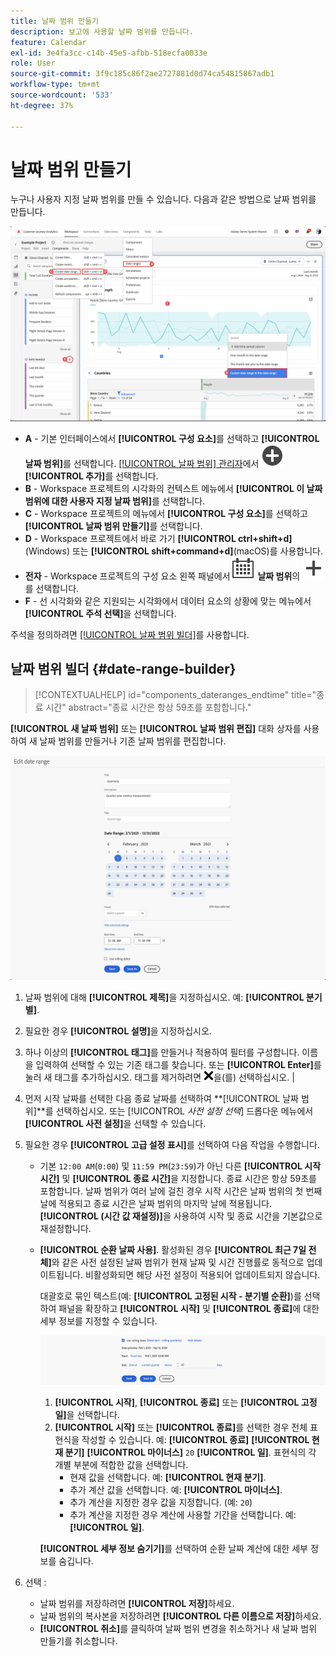 ```yaml
---
title: 날짜 범위 만들기
description: 보고에 사용할 날짜 범위를 만듭니다.
feature: Calendar
exl-id: 3e4fa3cc-c14b-45e5-afbb-518ecfa0033e
role: User
source-git-commit: 3f9c185c86f2ae2727881d0d74ca54815867adb1
workflow-type: tm+mt
source-wordcount: '533'
ht-degree: 37%

---
```


# 날짜 범위 만들기


누구나 사용자 지정 날짜 범위를 만들 수 있습니다. 다음과 같은 방법으로 날짜 범위를 만듭니다.

![주석 만들기](assets/create-date-range.png)

* **A** - 기본 인터페이스에서 **[!UICONTROL 구성 요소]**&#x200B;를 선택하고 **[!UICONTROL 날짜 범위]**&#x200B;를 선택합니다. [[!UICONTROL 날짜 범위] 관리자](/help/components/date-ranges/manage.md)에서 ![AddCircle](/help/assets/icons/AddCircle.svg) **[!UICONTROL 추가]**&#x200B;를 선택합니다.
* **B** - Workspace 프로젝트의 시각화의 컨텍스트 메뉴에서 **[!UICONTROL 이 날짜 범위에 대한 사용자 지정 날짜 범위]**&#x200B;를 선택합니다.
* **C** - Workspace 프로젝트의 메뉴에서 **[!UICONTROL 구성 요소]**&#x200B;를 선택하고 **[!UICONTROL 날짜 범위 만들기]**&#x200B;를 선택합니다.
* **D** - Workspace 프로젝트에서 바로 가기 **[!UICONTROL ctrl+shift+d]**(Windows) 또는 **[!UICONTROL shift+command+d]**(macOS)를 사용합니다.
* **전자** - Workspace 프로젝트의 구성 요소 왼쪽 패널에서 ![달력](/help/assets/icons/Calendar.svg) **날짜 범위**&#x200B;의 ![추가](/help/assets/icons/Add.svg)를 선택합니다.
* **F** - 선 시각화와 같은 지원되는 시각화에서 데이터 요소의 상황에 맞는 메뉴에서 **[!UICONTROL 주석 선택]**&#x200B;을 선택합니다.

주석을 정의하려면 [[!UICONTROL 날짜 범위 빌더]](#annotation-builder)를 사용합니다.

<!-- Should we really mention API here. If so, we can do it all over the place in the docs...
| **Use the [Customer Journey Analytics Annotations API](https://developer.adobe.com/cja-apis/docs/endpoints/annotations/)** | The Customer Journey Analytics Annotations APIs allow you to create, update, or retrieve annotations programmatically through Adobe Developer. These APIs use the same data and methods that Adobe uses inside the product UI. |
-->


## 날짜 범위 빌더 {#date-range-builder}

<!-- markdownlint-disable MD034 -->

>[!CONTEXTUALHELP]
>id="components_dateranges_endtime"
>title="종료 시간"
>abstract="종료 시간은 항상 59초를 포함합니다."

<!-- markdownlint-enable MD034 -->




**[!UICONTROL 새 날짜 범위]** 또는 **[!UICONTROL 날짜 범위 편집]** 대화 상자를 사용하여 새 날짜 범위를 만들거나 기존 날짜 범위를 편집합니다.

![다음 섹션에 설명된 필드와 옵션을 보여 주는 주석 세부 정보 창입니다.](assets/edit-date-range.png)


1. 날짜 범위에 대해 **[!UICONTROL 제목]**&#x200B;을 지정하십시오. 예: **[!UICONTROL 분기별]**.
1. 필요한 경우 **[!UICONTROL 설명]**&#x200B;을 지정하십시오.
1. 하나 이상의 **[!UICONTROL 태그]**&#x200B;를 만들거나 적용하여 필터를 구성합니다. 이름을 입력하여 선택할 수 있는 기존 태그를 찾습니다. 또는 **[!UICONTROL Enter]**&#x200B;를 눌러 새 태그를 추가하십시오. 태그를 제거하려면 ![CrossSize75](/help/assets/icons/CrossSize75.svg)을(를) 선택하십시오. |
1. 먼저 시작 날짜를 선택한 다음 종료 날짜를 선택하여 **[!UICONTROL 날짜 범위]**를 선택하십시오.
또는 [!UICONTROL *사전 설정 선택*] 드롭다운 메뉴에서 **[!UICONTROL 사전 설정]**&#x200B;을 선택할 수 있습니다.

1. 필요한 경우 **[!UICONTROL 고급 설정 표시]**&#x200B;를 선택하여 다음 작업을 수행합니다.

   * 기본 `12:00 AM`(`0:00`) 및 `11:59 PM`(`23:59`)가 아닌 다른 **[!UICONTROL 시작 시간]** 및 **[!UICONTROL 종료 시간]**&#x200B;을 지정합니다. 종료 시간은 항상 59초를 포함합니다. 날짜 범위가 여러 날에 걸친 경우 시작 시간은 날짜 범위의 첫 번째 날에 적용되고 종료 시간은 날짜 범위의 마지막 날에 적용됩니다. **[!UICONTROL (시간 값 재설정)]**&#x200B;을 사용하여 시작 및 종료 시간을 기본값으로 재설정합니다.
   * **[!UICONTROL 순환 날짜 사용]**. 활성화된 경우 **[!UICONTROL 최근 7일 전체]**&#x200B;와 같은 사전 설정된 날짜 범위가 현재 날짜 및 시간 진행률로 동적으로 업데이트됩니다. 비활성화되면 해당 사전 설정이 적용되어 업데이트되지 않습니다.

     대괄호로 묶인 텍스트(예: **[!UICONTROL 고정된 시작 - 분기별 순환]**)를 선택하여 패널을 확장하고 **[!UICONTROL 시작]** 및 **[!UICONTROL 종료]**&#x200B;에 대한 세부 정보를 지정할 수 있습니다.

     ![Rollinf 날짜](assets/rolliing-dates.png)

      1. **[!UICONTROL 시작]**, **[!UICONTROL 종료]** 또는 **[!UICONTROL 고정일]**&#x200B;을 선택합니다.
      1. **[!UICONTROL 시작]** 또는 **[!UICONTROL 종료]**&#x200B;를 선택한 경우 전체 표현식을 작성할 수 있습니다. 예: **[!UICONTROL 종료]** **[!UICONTROL 현재 분기]** **[!UICONTROL 마이너스]** `20` **[!UICONTROL 일]**. 표현식의 각 개별 부분에 적합한 값을 선택합니다.
         * 현재 값을 선택합니다. 예: **[!UICONTROL 현재 분기]**.
         * 추가 계산 값을 선택합니다. 예: **[!UICONTROL 마이너스]**.
         * 추가 계산을 지정한 경우 값을 지정합니다. (예: `20`)
         * 추가 계산을 지정한 경우 계산에 사용할 기간을 선택합니다. 예: **[!UICONTROL 일]**.

     **[!UICONTROL 세부 정보 숨기기]**&#x200B;를 선택하여 순환 날짜 계산에 대한 세부 정보를 숨깁니다.

1. 선택 :
   * 날짜 범위를 저장하려면 **[!UICONTROL 저장]**&#x200B;하세요.
   * 날짜 범위의 복사본을 저장하려면 **[!UICONTROL 다른 이름으로 저장]**&#x200B;하세요.
   * **[!UICONTROL 취소]**&#x200B;를 클릭하여 날짜 범위 변경을 취소하거나 새 날짜 범위 만들기를 취소합니다.


<!--


You can create a date range using either of the following two methods:

* Directly in a workspace project by clicking the '`+`' button next to the list of date range components on the left
* Within the date range manager

To create a date range in the date range manager:

1. Log in to [analytics.adobe.com](https://analytics.adobe.com) using your AdobeID credentials.
1. Navigate to [!UICONTROL Components] > [!UICONTROL Date Ranges].
1. Click the [!UICONTROL Add] button to open the modal window that creates a date range.

## Create a date range modal window

The modal window has four fields you can edit:

* **Date range**: The date range you want for this component.
* **Title**: The name you want for this component. The title is used in workspace projects.
* **Description**: The description you want for this component. The description is seen when clicking the ![i](../assets/i.png) icon.
* **Tags**: Use tags to organize your date ranges. A date range can belong to multiple tags.

## Selecting a date range

When clicking the date range in the modal window, you have several options:

* **Calendar**: Select the start and end date.
* **Use rolling dates**: Check this box if you want the date range to change as time goes on. Do not check this box if you want your date range to remain static.
* **Select preset**: Use this drop-down selection if you want a custom date range based on a range that Adobe offers by default. When you select a preset, you can further customize the date range to suit your needs. It does not affect the preset that Adobe offers.

## Rolling date ranges

If you want a rolling date range, you can customize when it rolls. You can control when the start and end dates roll independently of each other.

* **When the date starts**: Choose if the date starts at the beginning of a time period, at the end of a time period, or use a fixed day.
* **The time period to use**: Choose how often the date range rolls. You can have it roll every day, every week, every month, every quarter, or every year.
* **Offset**: Choose the offset of the date range. You can add or subtract days, weeks, months, quarters, or years.

## Rolling date examples

Some date ranges can be useful in certain reports.

Year-to-date:

```text
Start: Start of current year
End: End of current day
```

Last Thursday to this Thursday:

```text
Start: Start of current week minus 3 days
End: Start of current week plus 4 days
```

Fiscal year (for example, if a fiscal year starts in December)

```text
Start: Start of current year minus 1 month
End: End of current year minus 1 month
```


-->
